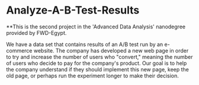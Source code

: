 # Analyze-A-B-Test-Results

**This is the second project in the 'Advanced Data Analysis' nanodegree provided by FWD-Egypt.

We have a data set that contains results of an A/B test run by an e-commerce website. The company has developed a new web page in order to try and increase the number of users who "convert," meaning the number of users who decide to pay for the company's product. Our goal is to help the company understand if they should implement this new page, keep the old page, or perhaps run the experiment longer to make their decision.

